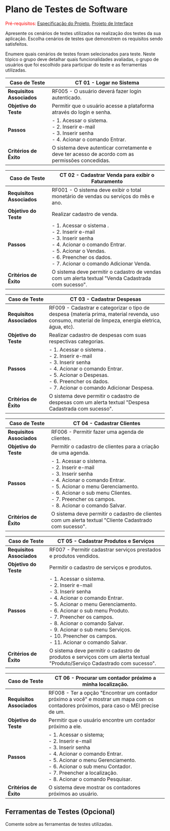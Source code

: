 # Plano de Testes de Software

<span style="color:red">Pré-requisitos: <a href="2-Especificação do Projeto.md"> Especificação do Projeto</a></span>, <a href="3-Projeto de Interface.md"> Projeto de Interface</a>

Apresente os cenários de testes utilizados na realização dos testes da sua aplicação. Escolha cenários de testes que demonstrem os requisitos sendo satisfeitos.

Enumere quais cenários de testes foram selecionados para teste. Neste tópico o grupo deve detalhar quais funcionalidades avaliadas, o grupo de usuários que foi escolhido para participar do teste e as ferramentas utilizadas.

| **Caso de Teste** | CT 01 - Logar no Sistema |
|------------------ | ------------------------ |
| **Requisitos Associados** | RF005 - O usuário deverá fazer login autenticado. |
| **Objetivo do Teste** | Permitir que o usuário acesse a plataforma através do login e senha. |
| **Passos** | - 1. Acessar o sistema. <br> - 2. Inserir e-mail <br> - 3. Inserir senha <br> - 4. Acionar o comando Entrar. |
| **Critérios de Êxito** | O sistema deve autenticar corretamente e deve ter acesso de acordo com as permissões concedidas. |

| **Caso de Teste** | CT 02 - Cadastrar Venda para exibir o Faturamento |
|------------------ | ------------------------ |
| **Requisitos Associados** | RF001 - O sistema deve exibir o total monetário de vendas ou serviços do mês e ano. |
| **Objetivo do Teste** | Realizar cadastro de venda. |
| **Passos** | - 1.	Acessar o sistema . <br> - 2. Inserir e-mail <br> - 3. Inserir senha <br> - 4. Acionar o comando Entrar. <br> - 5. Acionar o Vendas. <br> - 6.  Preencher os dados. <br> - 7. Acionar o comando Adicionar Venda. |
| **Critérios de Êxito** | O sistema deve permitir o cadastro de vendas com um alerta textual "Venda Cadastrada com sucesso". |

| **Caso de Teste** | CT 03 - Cadastrar Despesas |
|------------------ | ------------------------ |
| **Requisitos Associados** | RF009 - Cadastrar e categorizar o tipo de despesa (materia prima, material revenda, uso consumo, material de limpeza, energia eletrica, água, etc). |
| **Objetivo do Teste** | Realizar cadastro de despesas com suas respectivas categorias. |
| **Passos** | - 1.	Acessar o sistema . <br> - 2. Inserir e-mail <br> - 3. Inserir senha <br> - 4. Acionar o comando Entrar. <br> - 5. Acionar o Despesas. <br> - 6. Preencher os dados. <br> - 7. Acionar o comando Adicionar Despesa. |
| **Critérios de Êxito** | O sistema deve permitir o cadastro de despesas com um alerta textual "Despesa Cadastrada com sucesso". |

| **Caso de Teste** | CT 04 - Cadastrar Clientes |
|------------------ | ------------------------ |
| **Requisitos Associados** | RF006 - Permitir fazer uma agenda de clientes. |
| **Objetivo do Teste** | Permitir o cadastro de clientes para a criação de uma agenda. |
| **Passos** | - 1.	Acessar o sistema. <br> - 2. Inserir e-mail <br> - 3. Inserir senha <br> - 4. Acionar o comando Entrar. <br> - 5. Acionar o menu Gerenciamento. <br> - 6. Acionar o sub menu Clientes. <br> - 7. Preencher os campos. <br> - 8. Acionar o comando Salvar.|
| **Critérios de Êxito** | O sistema deve permitir o cadastro de clientes com um alerta textual "Cliente Cadastrado com sucesso". |

| **Caso de Teste** | CT 05 - Cadastrar Produtos e Serviços |
|------------------ | ------------------------ |
| **Requisitos Associados** | RF007 - Permitir cadastrar serviços prestados e produtos vendidos. |
| **Objetivo do Teste** | Permitir o cadastro de serviços e produtos. |
| **Passos** | - 1.	Acessar o sistema. <br> - 2. Inserir e-mail <br> - 3. Inserir senha <br> - 4. Acionar o comando Entrar. <br> - 5. Acionar o menu Gerenciamento. <br> - 6. Acionar o sub menu Produto. <br> - 7. Preencher os campos. <br> - 8. Acionar o comando Salvar. <br> - 9. Acionar o sub menu Serviços. <br> - 10. Preencher os campos. <br> - 11. Acionar o comando Salvar.|
| **Critérios de Êxito** | O sistema deve permitir o cadastro de produtos e serviços com um alerta textual "Produto/Serviço Cadastrado com sucesso". |

| **Caso de Teste** | CT 06 - Procurar um contador próximo a minha localização. |
|------------------ | ------------------------ |
| **Requisitos Associados** | RF008 - Ter a opção "Encontrar um contador próximo a você" e mostrar um mapa com os contadores próximos, para caso o MEI precise de um. |
| **Objetivo do Teste** | Permitir que o usuário encontre um contador próximo a ele. |
| **Passos** | - 1.	Acessar o sistema; <br> - 2. Inserir e-mail <br> - 3. Inserir senha <br> - 4. Acionar o comando Entrar. <br> - 5. Acionar o menu Gerenciamento. <br> - 6. Acionar o sub menu Contador. <br> - 7. Preencher a localização. <br> - 8. Acionar o comando Pesquisar. |
| **Critérios de Êxito** | O sistema deve mostrar os contadores próximos ao usuário. |
 
## Ferramentas de Testes (Opcional)

Comente sobre as ferramentas de testes utilizadas.
 

